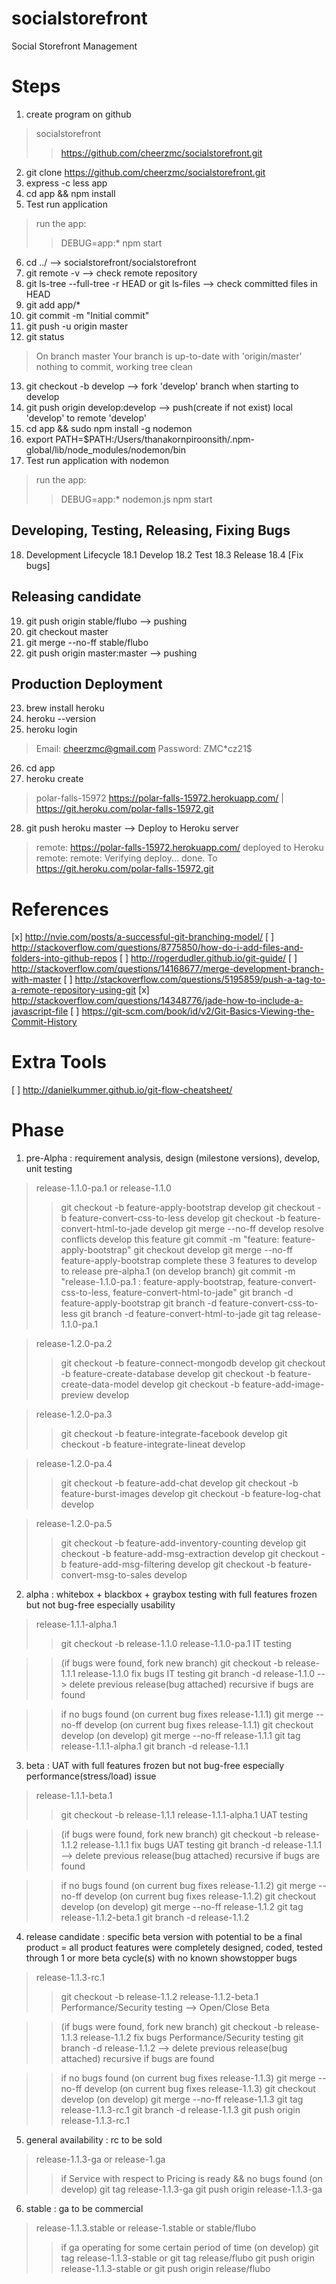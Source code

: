 # socialstorefront
Social Storefront Management

# Steps
1. create program on github
> socialstorefront
>> https://github.com/cheerzmc/socialstorefront.git

2. git clone https://github.com/cheerzmc/socialstorefront.git
3. express -c less app
4. cd app && npm install
5. Test run application
> run the app:
>> DEBUG=app:* npm start

6. cd ../  --> socialstorefront/socialstorefront
7. git remote -v --> check remote repository
8. git ls-tree --full-tree -r HEAD
      or git ls-files
--> check committed files in HEAD   
9. git add app/*
10. git commit -m "Initial commit"
11. git push -u origin master
12. git status
> On branch master
> Your branch is up-to-date with 'origin/master'
> nothing to commit, working tree clean

13. git checkout -b develop --> fork 'develop' branch when starting to develop
14. git push origin develop:develop --> push(create if not exist) local 'develop' to remote 'develop'
15. cd app && sudo npm install -g nodemon
16. export PATH=$PATH:/Users/thanakornpiroonsith/.npm-global/lib/node_modules/nodemon/bin
17. Test run application with nodemon
> run the app:
>> DEBUG=app:* nodemon.js npm start

## Developing, Testing, Releasing, Fixing Bugs
18. Development Lifecycle
18.1 Develop
18.2 Test
18.3 Release
18.4 [Fix bugs]

## Releasing candidate
19. git push origin stable/flubo --> pushing
20. git checkout master
21. git merge --no-ff stable/flubo
22. git push origin master:master --> pushing

## Production Deployment
23. brew install heroku
24. heroku --version
25. heroku login
> Email: cheerzmc@gmail.com
> Password: ZMC*cz21$

26. cd app
27. heroku create
> polar-falls-15972
> https://polar-falls-15972.herokuapp.com/ | https://git.heroku.com/polar-falls-15972.git

28. git push heroku master  --> Deploy to Heroku server

> remote:        https://polar-falls-15972.herokuapp.com/ deployed to Heroku
> remote:
> remote: Verifying deploy... done.
> To https://git.heroku.com/polar-falls-15972.git


# References
[x] http://nvie.com/posts/a-successful-git-branching-model/
[ ] http://stackoverflow.com/questions/8775850/how-do-i-add-files-and-folders-into-github-repos
[ ] http://rogerdudler.github.io/git-guide/
[ ] http://stackoverflow.com/questions/14168677/merge-development-branch-with-master
[ ] http://stackoverflow.com/questions/5195859/push-a-tag-to-a-remote-repository-using-git
[x] http://stackoverflow.com/questions/14348776/jade-how-to-include-a-javascript-file
[ ] https://git-scm.com/book/id/v2/Git-Basics-Viewing-the-Commit-History

# Extra Tools
[ ] http://danielkummer.github.io/git-flow-cheatsheet/


# Phase
1. pre-Alpha : requirement analysis, design (milestone versions), develop, unit testing
> release-1.1.0-pa.1 or release-1.1.0
>> git checkout -b feature-apply-bootstrap develop
  >> git checkout -b feature-convert-css-to-less develop
  >> git checkout -b feature-convert-html-to-jade develop
>> git merge --no-ff develop
>> resolve conflicts
>> develop this feature
>> git commit -m "feature: feature-apply-bootstrap"
>> git checkout develop
>> git merge --no-ff feature-apply-bootstrap
>> complete these 3 features to develop to release pre-alpha.1
>> (on develop branch) git commit -m "release-1.1.0-pa.1 : feature-apply-bootstrap, feature-convert-css-to-less, feature-convert-html-to-jade"
>> git branch -d feature-apply-bootstrap
>> git branch -d feature-convert-css-to-less
>> git branch -d feature-convert-html-to-jade
>> git tag release-1.1.0-pa.1

> release-1.2.0-pa.2
>> git checkout -b feature-connect-mongodb develop
>> git checkout -b feature-create-database develop
>> git checkout -b feature-create-data-model develop
>> git checkout -b feature-add-image-preview develop

> release-1.2.0-pa.3
>> git checkout -b feature-integrate-facebook develop
>> git checkout -b feature-integrate-lineat develop

> release-1.2.0-pa.4
>> git checkout -b feature-add-chat develop
>> git checkout -b feature-burst-images develop
>> git checkout -b feature-log-chat develop

> release-1.2.0-pa.5
>> git checkout -b feature-add-inventory-counting develop
>> git checkout -b feature-add-msg-extraction develop
>> git checkout -b feature-add-msg-filtering develop
>> git checkout -b feature-convert-msg-to-sales develop

2. alpha : whitebox + blackbox + graybox testing with full features frozen but not bug-free especially usability
> release-1.1.1-alpha.1
>> git checkout -b release-1.1.0 release-1.1.0-pa.1
>> IT testing

>> (if bugs were found, fork new branch)
>> git checkout -b release-1.1.1 release-1.1.0
>> fix bugs
>> IT testing
>> git branch -d release-1.1.0  --> delete previous release(bug attached)
>> recursive if bugs are found

>> if no bugs found
>> (on current bug fixes release-1.1.1) git merge --no-ff develop
>> (on current bug fixes release-1.1.1) git checkout develop
>> (on develop) git merge --no-ff release-1.1.1
>> git tag release-1.1.1-alpha.1
>> git branch -d release-1.1.1


3. beta : UAT with full features frozen but not bug-free especially performance(stress/load) issue   
> release-1.1.1-beta.1
>> git checkout -b release-1.1.1 release-1.1.1-alpha.1
>> UAT testing

>> (if bugs were found, fork new branch)
>> git checkout -b release-1.1.2 release-1.1.1
>> fix bugs
>> UAT testing
>> git branch -d release-1.1.1 --> delete previous release(bug attached)
>> recursive if bugs are found

>> if no bugs found
>> (on current bug fixes release-1.1.2) git merge --no-ff develop
>> (on current bug fixes release-1.1.2) git checkout develop
>> (on develop) git merge --no-ff release-1.1.2
>> git tag release-1.1.2-beta.1
>> git branch -d release-1.1.2

4. release candidate : specific beta version with potential to be a final product = all product features were completely designed, coded, tested through 1 or more beta cycle(s) with no known showstopper bugs
> release-1.1.3-rc.1
>> git checkout -b release-1.1.2 release-1.1.2-beta.1
>> Performance/Security testing --> Open/Close Beta

>> (if bugs were found, fork new branch)
>> git checkout -b release-1.1.3 release-1.1.2
>> fix bugs
>> Performance/Security testing
>> git branch -d release-1.1.2 --> delete previous release(bug attached)
>> recursive if bugs are found

>> if no bugs found
>> (on current bug fixes release-1.1.3) git merge --no-ff develop
>> (on current bug fixes release-1.1.3) git checkout develop
>> (on develop) git merge --no-ff release-1.1.3
>> git tag release-1.1.3-rc.1
>> git branch -d release-1.1.3
>> git push origin release-1.1.3-rc.1

5. general availability : rc to be sold
> release-1.1.3-ga or release-1.ga
>> if Service with respect to Pricing is ready && no bugs found
>> (on develop) git tag release-1.1.3-ga
>> git push origin release-1.1.3-ga

6. stable : ga to be commercial
> release-1.1.3.stable or release-1.stable or stable/flubo
>> if ga operating for some certain period of time
>> (on develop) git tag release-1.1.3-stable
      or git tag release/flubo
>> git push origin release-1.1.3-stable
      or git push origin release/flubo
